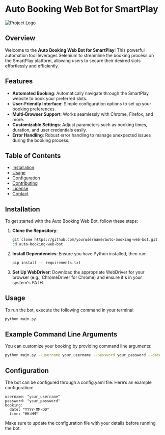 # Auto Booking Web Bot for SmartPlay

![Project Logo](path/to/logo.png)

## Overview

Welcome to the **Auto Booking Web Bot for SmartPlay**! This powerful automation tool leverages Selenium to streamline the booking process on the SmartPlay platform, allowing users to secure their desired slots effortlessly and efficiently.

## Features

- **Automated Booking**: Automatically navigate through the SmartPlay website to book your preferred slots.
- **User-Friendly Interface**: Simple configuration options to set up your booking preferences.
- **Multi-Browser Support**: Works seamlessly with Chrome, Firefox, and more.
- **Customizable Settings**: Adjust parameters such as booking times, duration, and user credentials easily.
- **Error Handling**: Robust error handling to manage unexpected issues during the booking process.

## Table of Contents

- [Installation](#installation)
- [Usage](#usage)
- [Configuration](#configuration)
- [Contributing](#contributing)
- [License](#license)
- [Contact](#contact)

## Installation

To get started with the Auto Booking Web Bot, follow these steps:

1. **Clone the Repository**:
    ```bash
    git clone https://github.com/yourusername/auto-booking-web-bot.git
    cd auto-booking-web-bot
    ```
2. **Install Dependencies**:
Ensure you have Python installed, then run:
    ```bash
    pip install -r requirements.txt
    ```

3. **Set Up WebDriver**:
Download the appropriate WebDriver for your browser (e.g., ChromeDriver for Chrome) and ensure it's in your system's PATH.

## Usage
To run the bot, execute the following command in your terminal:
```bash
python main.py
```

## Example Command Line Arguments
You can customize your booking by providing command line arguments:
```bash
python main.py --username your_username --password your_password --date "YYYY-MM-DD" --time "HH:MM"
```

## Configuration
The bot can be configured through a config.yaml file. Here’s an example configuration:
```text
username: "your_username"
password: "your_password"
booking:
  date: "YYYY-MM-DD"
  time: "HH:MM"
```

Make sure to update the configuration file with your details before running the bot.